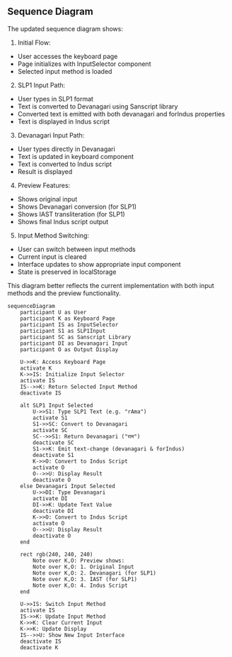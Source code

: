 ## Sequence Diagram

The updated sequence diagram shows:

1. Initial Flow:
- User accesses the keyboard page
- Page initializes with InputSelector component
- Selected input method is loaded

2. SLP1 Input Path:
- User types in SLP1 format
- Text is converted to Devanagari using Sanscript library
- Converted text is emitted with both devanagari and forIndus properties
- Text is displayed in Indus script

3. Devanagari Input Path:
- User types directly in Devanagari
- Text is updated in keyboard component
- Text is converted to Indus script
- Result is displayed

4. Preview Features:
- Shows original input
- Shows Devanagari conversion (for SLP1)
- Shows IAST transliteration (for SLP1)
- Shows final Indus script output

5. Input Method Switching:
- User can switch between input methods
- Current input is cleared
- Interface updates to show appropriate input component
- State is preserved in localStorage

This diagram better reflects the current implementation with both input methods and the preview functionality. 

```mermaid
sequenceDiagram
    participant U as User
    participant K as Keyboard Page
    participant IS as InputSelector
    participant S1 as SLP1Input
    participant SC as Sanscript Library
    participant DI as Devanagari Input
    participant O as Output Display

    U->>K: Access Keyboard Page
    activate K
    K->>IS: Initialize Input Selector
    activate IS
    IS-->>K: Return Selected Input Method
    deactivate IS

    alt SLP1 Input Selected
        U->>S1: Type SLP1 Text (e.g. "rAma")
        activate S1
        S1->>SC: Convert to Devanagari
        activate SC
        SC-->>S1: Return Devanagari ("राम")
        deactivate SC
        S1->>K: Emit text-change (devanagari & forIndus)
        deactivate S1
        K->>O: Convert to Indus Script
        activate O
        O-->>U: Display Result
        deactivate O
    else Devanagari Input Selected
        U->>DI: Type Devanagari
        activate DI
        DI->>K: Update Text Value
        deactivate DI
        K->>O: Convert to Indus Script
        activate O
        O-->>U: Display Result
        deactivate O
    end

    rect rgb(240, 240, 240)
        Note over K,O: Preview shows:
        Note over K,O: 1. Original Input
        Note over K,O: 2. Devanagari (for SLP1)
        Note over K,O: 3. IAST (for SLP1)
        Note over K,O: 4. Indus Script
    end

    U->>IS: Switch Input Method
    activate IS
    IS->>K: Update Input Method
    K->>K: Clear Current Input
    K->>K: Update Display
    IS-->>U: Show New Input Interface
    deactivate IS
    deactivate K
```